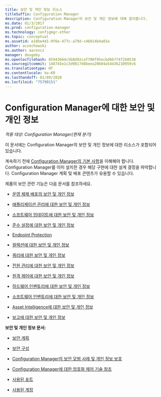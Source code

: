 ```yaml
---
title: 보안 및 개인 정보 리소스
titleSuffix: Configuration Manager
description: Configuration Manager의 보안 및 개인 정보에 대해 알아봅니다.
ms.date: 01/3/2017
ms.prod: configuration-manager
ms.technology: configmgr-other
ms.topic: conceptual
ms.assetid: e18be4d1-9f6e-477c-a79d-c46014b4a03a
author: aczechowski
ms.author: aaroncz
manager: dougeby
ms.openlocfilehash: 85943664c5b8d92caf700f95ecbd6b774f268538
ms.sourcegitcommit: 148745e1c3d9817d8beea20684a54436210959c6
ms.translationtype: HT
ms.contentlocale: ko-KR
ms.lasthandoff: 01/09/2020
ms.locfileid: "75799151"
---
```

# <a name="security-and-privacy-for-configuration-manager"></a>Configuration Manager에 대한 보안 및 개인 정보

*적용 대상: Configuration Manager(현재 분기)*

이 문서에는 Configuration Manager의 보안 및 개인 정보에 대한 리소스가 포함되어 있습니다.  

 계속하기 전에 [Configuration Manager의 기본 사항](../../../core/understand/fundamentals.md)을 이해해야 합니다. Configuration Manager를 이미 설치한 경우 해당 구현에 대한 설계 결정을 파악합니다. Configuration Manager 계획 및 배포 콘텐츠가 유용할 수 있습니다.  

 제품의 보안 관련 기능은 다음 문서를 참조하세요.  

-   [운영 체제 배포의 보안 및 개인 정보](../../../osd/plan-design/security-and-privacy-for-operating-system-deployment.md)  

-   [애플리케이션 관리에 대한 보안 및 개인 정보](../../../apps/plan-design/security-and-privacy-for-application-management.md)  

-   [소프트웨어 업데이트에 대한 보안 및 개인 정보](../../../sum/plan-design/security-and-privacy-for-software-updates.md)  

-   [준수 설정에 대한 보안 및 개인 정보](../../../compliance/plan-design/security-and-privacy-for-compliance-settings.md)  

-   [Endpoint Protection](../../../protect/deploy-use/endpoint-protection.md)  

-   [컬렉션에 대한 보안 및 개인 정보](../../../core/clients/manage/collections/security-and-privacy-for-collections.md)  

-   [쿼리에 대한 보안 및 개인 정보](../../../core/servers/manage/security-and-privacy-for-queries.md)  

-   [전원 관리에 대한 보안 및 개인 정보](../../../core/clients/manage/power/security-and-privacy-for-power-management.md)  

-   [원격 제어에 대한 보안 및 개인 정보](../../../core/clients/manage/remote-control/security-and-privacy-for-remote-control.md)  

-   [하드웨어 인벤토리에 대한 보안 및 개인 정보](../../../core/clients/manage/inventory/security-and-privacy-for-hardware-inventory.md)  

-   [소프트웨어 인벤토리에 대한 보안 및 개인 정보](../../../core/clients/manage/inventory/security-and-privacy-for-software-inventory.md)  

-   [Asset Intelligence에 대한 보안 및 개인 정보](../../../core/clients/manage/asset-intelligence/security-and-privacy-for-asset-intelligence.md)  

-   [보고에 대한 보안 및 개인 정보](../../../core/servers/manage/security-and-privacy-for-reporting.md)  



 **보안 및 개인 정보 문서:**  

-   [보안 계획](../../../core/plan-design/security/plan-for-security.md)  

-   [보안 구성](../../../core/plan-design/security/configure-security.md)  


-   [Configuration Manager의 보안 모범 사례 및 개인 정보 보호](../../../core/plan-design/security/security-best-practices-and-privacy-information.md)  

-   [Configuration Manager에 대한 암호화 제어 기술 참조](../../../protect/deploy-use/cryptographic-controls-technical-reference.md)  

-   [사용된 포트](../../../core/plan-design/hierarchy/ports.md)  

-   [사용된 계정](../../../core/plan-design/hierarchy/accounts.md)  
